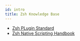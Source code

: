 ```yaml
---
id: intro
title: Zsh Knowledge Base
---
```


- [Zsh PLugin Standard](02_zsh_plugin_standard.md)
- [Zsh Native Scripting Handbook](03_zsh_native_scripting_handbook.md)
